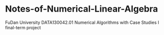 # Notes-of-Numerical-Linear-Algebra
FuDan University DATA130042.01 Numerical Algorithms with Case Studies I final-term project
